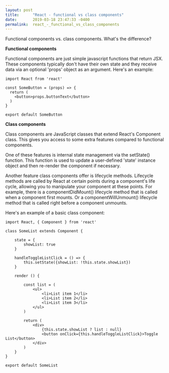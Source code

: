 ```yaml
---
layout: post
title:      "React - functional vs class components"
date:       2019-03-18 23:47:33 -0400
permalink:  react_-_functional_vs_class_components
---
```



Functional components vs. class components. What's the difference?

**Functional components**

Functional components are just simple javascript functions that return JSX.  These components typically don't have their own state and they receive data via an optional 'props' object as an argument. Here's an example:

```
import React from 'react'

const SomeButton = (props) => {
  return (
    <button>props.buttonText</button>
  )
}

export default SomeButton
```

**Class components**

Class components are JavaScript classes that extend React's Component class. This gives you access to some extra features compared to functional components.

One of these features is internal state management via the setState() function. This function is used to update a user-defined 'state' instance object and then re-render the component if necessary.

Another feature class components offer is lifecycle methods. Lifecycle methods are called by React at certain points during a component's life cycle, allowing you to manipulate your component at these points. For example, there is a componentDidMount() lifecycle method that is called when a component first mounts. Or a componentWillUnmount() lifecycle method that is called right before a component unmounts.

Here's an example of a basic class component:

```
import React, { Component } from 'react'

class SomeList extends Component {

	state = {
		showList: true
	}

	handleToggleListClick = () => {
		this.setState({showList: !this.state.showList})
	}

	render () {

		const list = (
			<ul>
				<li>List item 1</li>
				<li>List item 2</li>
				<li>List item 3</li>
			</ul>
		)

		return (
			<div>
				{this.state.showList ? list : null}
				<button onClick={this.handleToggleListClick}>Toggle List</button>
			</div>
		)
	}
}

export default SomeList
```

